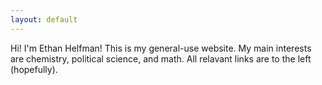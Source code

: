 ```yaml
---
layout: default
---
```


Hi! I'm Ethan Helfman! This is my general-use website. My main interests are chemistry, political science, and math. All relavant links are to the left (hopefully).

